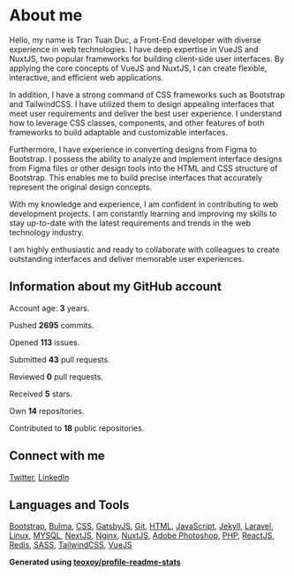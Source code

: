 # About me

Hello, my name is Tran Tuan Duc, a Front-End developer with diverse experience in web technologies. I have deep expertise in VueJS and NuxtJS, two popular frameworks for building client-side user interfaces. By applying the core concepts of VueJS and NuxtJS, I can create flexible, interactive, and efficient web applications.

In addition, I have a strong command of CSS frameworks such as Bootstrap and TailwindCSS. I have utilized them to design appealing interfaces that meet user requirements and deliver the best user experience. I understand how to leverage CSS classes, components, and other features of both frameworks to build adaptable and customizable interfaces.

Furthermore, I have experience in converting designs from Figma to Bootstrap. I possess the ability to analyze and implement interface designs from Figma files or other design tools into the HTML and CSS structure of Bootstrap. This enables me to build precise interfaces that accurately represent the original design concepts.

With my knowledge and experience, I am confident in contributing to web development projects. I am constantly learning and improving my skills to stay up-to-date with the latest requirements and trends in the web technology industry.

I am highly enthusiastic and ready to collaborate with colleagues to create outstanding interfaces and deliver memorable user experiences.

## Information about my GitHub account

Account age: **3** years.

Pushed **2695** commits.

Opened **113** issues.

Submitted **43** pull requests.

Reviewed **0** pull requests.

Received **5** stars.

Own **14** repositories.

Contributed to **18** public repositories.

## Connect with me

[Twitter](https://twitter.com/tuanducdesigner), [LinkedIn](https://www.linkedin.com/in/tuanductran)

## Languages and Tools

[Bootstrap](https://getbootstrap.com), [Bulma](https://bulma.io/), [CSS](https://www.w3schools.com/css/), [GatsbyJS](https://www.gatsbyjs.com/), [Git](https://git-scm.com/), [HTML](https://www.w3.org/html/), [JavaScript](https://developer.mozilla.org/en-US/docs/Web/JavaScript), [Jekyll](https://jekyllrb.com/), [Laravel](https://laravel.com/), [Linux](https://www.linux.org/), [MYSQL](https://www.mysql.com/), [NextJS](https://nextjs.org/), [Nginx](https://www.nginx.com), [NuxtJS](https://nuxtjs.org/), [Adobe Photoshop](https://www.photoshop.com/en), [PHP](https://www.php.net), [ReactJS](https://reactjs.org/), [Redis](https://redis.io), [SASS](https://sass-lang.com), [TailwindCSS](https://tailwindcss.com/), [VueJS](https://vuejs.org/)

**Generated using [teoxoy/profile-readme-stats](https://github.com/marketplace/actions/profile-readme-stats)**
